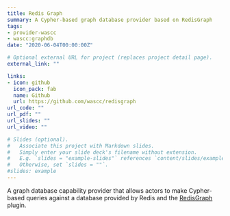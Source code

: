 ```yaml
---
title: Redis Graph
summary: A Cypher-based graph database provider based on RedisGraph
tags:
- provider-wascc
- wascc:graphdb
date: "2020-06-04T00:00:00Z"

# Optional external URL for project (replaces project detail page).
external_link: ""

links:
- icon: github
  icon_pack: fab
  name: Github
  url: https://github.com/wascc/redisgraph
url_code: ""
url_pdf: ""
url_slides: ""
url_video: ""

# Slides (optional).
#   Associate this project with Markdown slides.
#   Simply enter your slide deck's filename without extension.
#   E.g. `slides = "example-slides"` references `content/slides/example-slides.md`.
#   Otherwise, set `slides = ""`.
#slides: example
---
```


A graph database capability provider that allows actors to make Cypher-based queries against a database provided by Redis and the [RedisGraph](https://oss.redislabs.com/redisgraph/) plugin.
